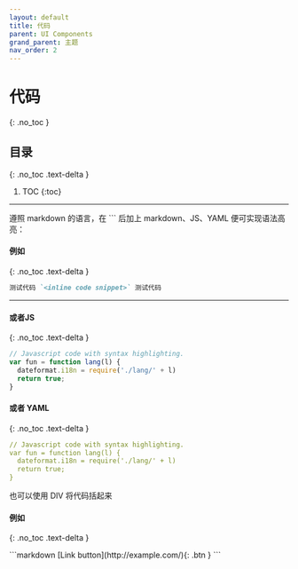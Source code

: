 ```yaml
---
layout: default
title: 代码
parent: UI Components
grand_parent: 主题
nav_order: 2
---
```


# 代码
{: .no_toc }

## 目录
{: .no_toc .text-delta }

1. TOC
{:toc}

---

遵照 markdown 的语言，在 \`\`\` 后加上 markdown、JS、YAML 便可实现语法高亮：

#### 例如
{: .no_toc .text-delta }

```markdown
测试代码 `<inline code snippet>` 测试代码
```

---

#### 或者JS

{: .no_toc .text-delta }


```js
// Javascript code with syntax highlighting.
var fun = function lang(l) {
  dateformat.i18n = require('./lang/' + l)
  return true;
}
```
#### 或者 YAML
{: .no_toc .text-delta }


```YAML
// Javascript code with syntax highlighting.
var fun = function lang(l) {
  dateformat.i18n = require('./lang/' + l)
  return true;
}
```

也可以使用 DIV 将代码括起来

#### 例如
{: .no_toc .text-delta }

<div class="code-example" markdown="1">
```markdown
[Link button](http://example.com/){: .btn }
```

</div>


